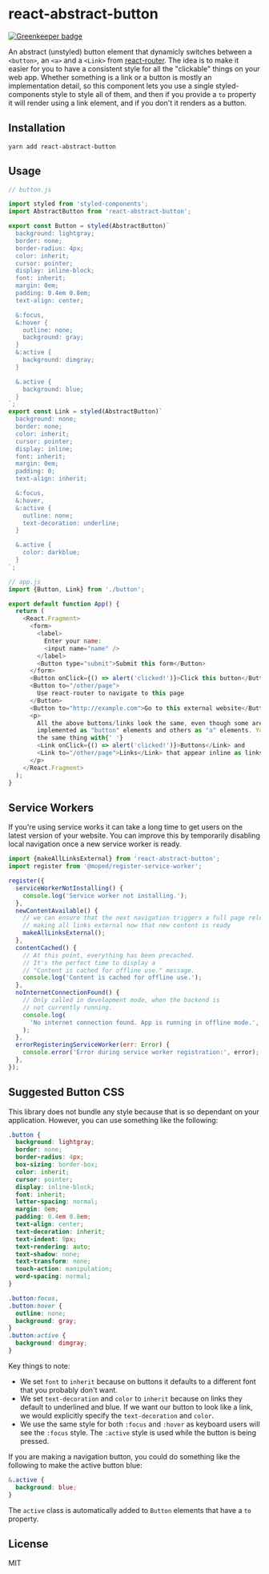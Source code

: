 # react-abstract-button

[![Greenkeeper badge](https://badges.greenkeeper.io/ForbesLindesay/react-abstract-button.svg)](https://greenkeeper.io/)

An abstract (unstyled) button element that dynamicly switches between a `<button>`, an `<a>` and a `<Link>` from [react-router](https://reacttraining.com/react-router/web/guides/philosophy). The idea is to make it easier for you to have a consistent style for all the "clickable" things on your web app. Whether something is a link or a button is mostly an implementation detail, so this component lets you use a single styled-components style to style all of them, and then if you provide a `to` property it will render using a link element, and if you don't it renders as a button.

## Installation

```
yarn add react-abstract-button
```

## Usage

```js
// button.js

import styled from 'styled-components';
import AbstractButton from 'react-abstract-button';

export const Button = styled(AbstractButton)`
  background: lightgray;
  border: none;
  border-radius: 4px;
  color: inherit;
  cursor: pointer;
  display: inline-block;
  font: inherit;
  margin: 0em;
  padding: 0.4em 0.8em;
  text-align: center;

  &:focus,
  &:hover {
    outline: none;
    background: gray;
  }
  &:active {
    background: dimgray;
  }

  &.active {
    background: blue;
  }
`;
export const Link = styled(AbstractButton)`
  background: none;
  border: none;
  color: inherit;
  cursor: pointer;
  display: inline;
  font: inherit;
  margin: 0em;
  padding: 0;
  text-align: inherit;

  &:focus,
  &:hover,
  &:active {
    outline: none;
    text-decoration: underline;
  }

  &.active {
    color: darkblue;
  }
`;
```

```js
// app.js
import {Button, Link} from './button';

export default function App() {
  return (
    <React.Fragment>
      <form>
        <label>
          Enter your name:
          <input name="name" />
        </label>
        <Button type="submit">Submit this form</Button>
      </form>
      <Button onClick={() => alert('clicked!')}>Click this button</Button>
      <Button to="/other/page">
        Use react-router to navigate to this page
      </Button>
      <Button to="http://example.com">Go to this external website</Button>
      <p>
        All the above buttons/links look the same, even though some are
        implemented as "button" elements and others as "a" elements. You can do
        the same thing with{' '}
        <Link onClick={() => alert('clicked!')}>Buttons</Link> and
        <Link to="/other/page">Links</Link> that appear inline as links in text.
      </p>
    </React.Fragment>
  );
}
```

## Service Workers

If you're using service works it can take a long time to get users on the latest version of your website. You can improve this by temporarily disabling local navigation once a new service worker is ready.

```js
import {makeAllLinksExternal} from 'react-abstract-button';
import register from '@moped/register-service-worker';

register({
  serviceWorkerNotInstalling() {
    console.log('Service worker not installing.');
  },
  newContentAvailable() {
    // we can ensure that the next navigation triggers a full page reload by
    // making all links external now that new content is ready
    makeAllLinksExternal();
  },
  contentCached() {
    // At this point, everything has been precached.
    // It's the perfect time to display a
    // "Content is cached for offline use." message.
    console.log('Content is cached for offline use.');
  },
  noInternetConnectionFound() {
    // Only called in development mode, when the backend is
    // not currently running.
    console.log(
      'No internet connection found. App is running in offline mode.',
    );
  },
  errorRegisteringServiceWorker(err: Error) {
    console.error('Error during service worker registration:', error);
  },
});
```

## Suggested Button CSS

This library does not bundle any style because that is so dependant on your application. However, you can use something like the following:

```css
.button {
  background: lightgray;
  border: none;
  border-radius: 4px;
  box-sizing: border-box;
  color: inherit;
  cursor: pointer;
  display: inline-block;
  font: inherit;
  letter-spacing: normal;
  margin: 0em;
  padding: 0.4em 0.8em;
  text-align: center;
  text-decoration: inherit;
  text-indent: 0px;
  text-rendering: auto;
  text-shadow: none;
  text-transform: none;
  touch-action: manipulation;
  word-spacing: normal;
}

.button:focus,
.button:hover {
  outline: none;
  background: gray;
}
.button:active {
  background: dimgray;
}
```

Key things to note:

* We set `font` to `inherit` because on buttons it defaults to a different font that you probably don't want.
* We set `text-decoration` and `color` to `inherit` because on links they default to underlined and blue. If we want our button to look like a link, we would explicitly specify the `text-decoration` and `color`.
* We use the same style for both `:focus` and `:hover` as keyboard users will see the `:focus` style. The `:active` style is used while the button is being pressed.

If you are making a navigation button, you could do something like the following to make the active button blue:

```css
&.active {
  background: blue;
}
```

The `active` class is automatically added to `Button` elements that have a `to` property.

## License

MIT
